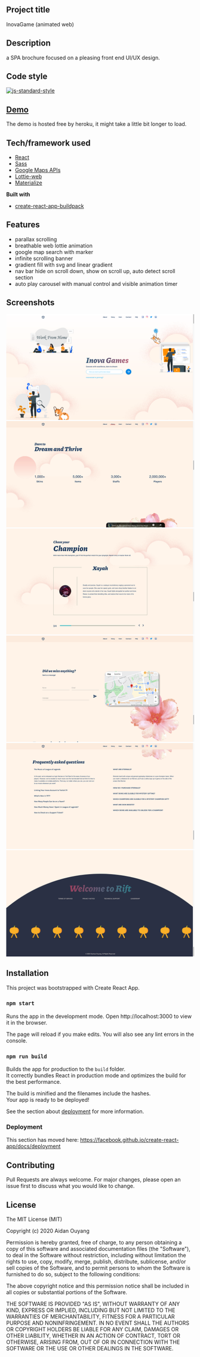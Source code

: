 ## Project title
InovaGame (animated web)

## Description
a SPA brochure focused on a pleasing front end UI/UX design.

## Code style
[![js-standard-style](https://img.shields.io/badge/code%20style-standard-brightgreen.svg?style=flat)](https://github.com/feross/standard)

## [Demo](https://inovagame.herokuapp.com/)
The demo is hosted free by heroku, it might take a little bit longer to load.

## Tech/framework used
- [React](https://reactjs.org/)
- [Sass](https://sass-lang.com/)
- [Google Maps APIs](https://developers.google.com/maps/documentation)
- [Lottie-web](https://github.com/airbnb/lottie-web)
- [Materialize](https://materializecss.com/)

**Built with**
- [create-react-app-buildpack](https://github.com/mars/create-react-app-buildpack)

## Features
- parallax scrolling
- breathable web lottie animation
- google map search with marker
- infinite scrolling banner
- gradient fill with svg and linear gradient
- nav bar hide on scroll down, show on scroll up, auto detect scroll section
- auto play carousel with manual control and visible animation timer
 
## Screenshots
![frontpage](/src/components/utils/images/frontpage.png?raw=true "Optional Title")
![animatedcounter](/src/components/utils/images/story1.png?raw=true "Optional Title")
![carousel](/src/components/utils/images/item2.png?raw=true "Optional Title")
![contact](/src/components/utils/images/contact.png?raw=true "Optional Title")
![faq](/src/components/utils/images/faq.png?raw=true "Optional Title")
![footer](/src/components/utils/images/footer.png?raw=true "Optional Title")

## Installation
This project was bootstrapped with Create React App.

### `npm start`
Runs the app in the development mode.
Open http://localhost:3000 to view it in the browser.

The page will reload if you make edits.
You will also see any lint errors in the console.

### `npm run build`

Builds the app for production to the `build` folder.<br />
It correctly bundles React in production mode and optimizes the build for the best performance.

The build is minified and the filenames include the hashes.<br />
Your app is ready to be deployed!

See the section about [deployment](https://facebook.github.io/create-react-app/docs/deployment) for more information.

### Deployment

This section has moved here: https://facebook.github.io/create-react-app/docs/deployment

## Contributing

Pull Requests are always welcome.
For major changes, please open an issue first to discuss what you would like to change.


## License

The MIT License (MIT)

Copyright (c) 2020 Aidan Ouyang

Permission is hereby granted, free of charge, to any person obtaining a copy
of this software and associated documentation files (the "Software"), to deal
in the Software without restriction, including without limitation the rights
to use, copy, modify, merge, publish, distribute, sublicense, and/or sell
copies of the Software, and to permit persons to whom the Software is
furnished to do so, subject to the following conditions:

The above copyright notice and this permission notice shall be included in all
copies or substantial portions of the Software.

THE SOFTWARE IS PROVIDED "AS IS", WITHOUT WARRANTY OF ANY KIND, EXPRESS OR
IMPLIED, INCLUDING BUT NOT LIMITED TO THE WARRANTIES OF MERCHANTABILITY,
FITNESS FOR A PARTICULAR PURPOSE AND NONINFRINGEMENT. IN NO EVENT SHALL THE
AUTHORS OR COPYRIGHT HOLDERS BE LIABLE FOR ANY CLAIM, DAMAGES OR OTHER
LIABILITY, WHETHER IN AN ACTION OF CONTRACT, TORT OR OTHERWISE, ARISING FROM,
OUT OF OR IN CONNECTION WITH THE SOFTWARE OR THE USE OR OTHER DEALINGS IN THE
SOFTWARE.


